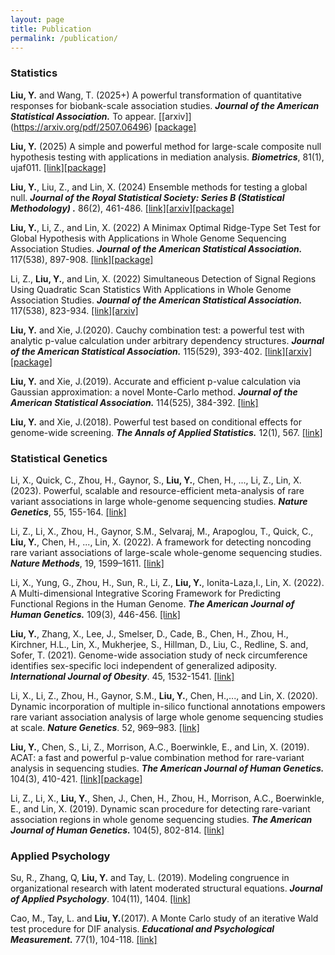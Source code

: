 ```yaml
---
layout: page
title: Publication
permalink: /publication/
---
```


### Statistics

**Liu, Y.** and Wang, T. (2025+) A powerful transformation of quantitative responses for biobank-scale association studies. ***Journal of the American Statistical Association.*** To appear. [[arxiv]] (https://arxiv.org/pdf/2507.06496) [[package]](https://github.com/yaowuliu/LPT)

**Liu, Y.** (2025) A simple and powerful method for large-scale composite null hypothesis testing with applications in mediation analysis. ***Biometrics***, 81(1), ujaf011. [[link]](https://academic.oup.com/biomet/article-abstract/84/2/309/233889)[[package]](https://github.com/yaowuliu/DEI-compo)

**Liu, Y.**, Liu, Z., and Lin, X. (2024) Ensemble methods for testing a global null. ***Journal of the Royal Statistical Society: Series B (Statistical Methodology) .*** 86(2), 461-486. [[link]](https://doi.org/10.1093/jrsssb/qkad131)[[arxiv]](https://arxiv.org/abs/2310.10407)[[package]](https://github.com/yaowuliu/EnsembleTests)

**Liu, Y.**, Li, Z., and Lin, X. (2022) A Minimax Optimal Ridge-Type Set Test for Global Hypothesis with Applications in Whole Genome Sequencing Association Studies. ***Journal of the American Statistical Association.*** 117(538), 897-908. [[link]](https://www.tandfonline.com/doi/abs/10.1080/01621459.2020.1831926)[[package]](https://github.com/yaowuliu/MORST)

Li, Z., **Liu, Y.**, and Lin, X. (2022) Simultaneous Detection of Signal Regions Using Quadratic Scan Statistics With Applications in Whole Genome Association Studies. ***Journal of the American Statistical Association.*** 117(538), 823-934. [[link]](https://www.tandfonline.com/doi/abs/10.1080/01621459.2020.1822849)[[arxiv]](https://arxiv.org/abs/1710.05021)

**Liu, Y.** and Xie, J.(2020). Cauchy combination test: a powerful test with analytic p-value calculation under arbitrary dependency structures. ***Journal of the American Statistical Association.*** 115(529), 393-402. [[link]](https://amstat.tandfonline.com/doi/abs/10.1080/01621459.2018.1554485)[[arxiv]](https://arxiv.org/abs/1808.09011)[[package]](https://github.com/yaowuliu/ACAT)

**Liu, Y.** and Xie, J.(2019). Accurate and efficient p-value calculation via Gaussian approximation: a novel Monte-Carlo method. ***Journal of the American Statistical Association.*** 114(525), 384-392. [[link]](https://amstat.tandfonline.com/doi/abs/10.1080/01621459.2017.1407776)

**Liu, Y.** and Xie, J.(2018). Powerful test based on conditional effects for genome-wide screening. ***The Annals of Applied Statistics.*** 12(1), 567. [[link]](https://projecteuclid.org/euclid.aoas/1520564484)

### Statistical Genetics

Li, X., Quick, C., Zhou, H., Gaynor, S., **Liu, Y.**, Chen, H., ..., Li, Z., Lin, X. (2023). Powerful, scalable and resource-efficient meta-analysis of rare variant associations in large whole-genome sequencing studies. ***Nature Genetics***, 55, 155-164. [[link]](https://www.nature.com/articles/s41588-022-01225-6)

Li, Z., Li, X., Zhou, H., Gaynor, S.M., Selvaraj, M., Arapoglou, T., Quick, C., **Liu, Y.**, Chen, H., ..., Lin, X. (2022). A framework for detecting noncoding rare variant associations of large-scale whole-genome sequencing studies. ***Nature Methods***, 19, 1599–1611. [[link]](https://www.nature.com/articles/s41592-022-01640-x)

Li, X., Yung, G., Zhou, H., Sun, R., Li, Z., **Liu, Y.**, Ionita-Laza,I., Lin, X. (2022). A Multi-dimensional Integrative Scoring Framework for Predicting Functional Regions in the Human Genome. ***The American Journal of Human Genetics.*** 109(3), 446-456. [[link]](https://www.sciencedirect.com/science/article/abs/pii/S0002929722000489)

**Liu, Y.**, Zhang, X., Lee, J., Smelser, D., Cade, B., Chen, H., Zhou, H., Kirchner, H.L., Lin, X., Mukherjee, S., Hillman, D., Liu, C., Redline, S. and, Sofer, T. (2021). Genome-wide association study of neck circumference identifies sex-specific loci independent of generalized adiposity. ***International Journal of Obesity***. 45, 1532-1541. [[link]](https://www.nature.com/articles/s41366-021-00817-2)

Li, X., Li, Z., Zhou, H., Gaynor, S.M., **Liu, Y.**, Chen, H.,..., and Lin, X. (2020). Dynamic incorporation of multiple in-silico functional annotations empowers rare variant association analysis of large whole genome sequencing studies at scale. ***Nature Genetics***. 52, 969–983. [[link]](https://www.nature.com/articles/s41588-020-0676-4)

**Liu, Y.**, Chen, S., Li, Z., Morrison, A.C., Boerwinkle, E., and Lin, X. (2019). ACAT: a fast and powerful p-value combination method for rare-variant analysis in sequencing studies. ***The American Journal of Human Genetics.*** 104(3), 410-421. [[link]](https://www.sciencedirect.com/science/article/pii/S0002929719300023)[[package]](https://github.com/yaowuliu/ACAT)

Li, Z., Li, X., **Liu, Y.**, Shen, J., Chen, H., Zhou, H., Morrison, A.C., Boerwinkle, E., and Lin, X. (2019). Dynamic scan procedure for detecting rare-variant association regions in whole genome sequencing studies. ***The American Journal of Human Genetics.*** 104(5), 802-814. [[link]](https://www.sciencedirect.com/science/article/pii/S0002929719300989)

### Applied Psychology

Su, R., Zhang, Q, **Liu, Y.** and Tay, L. (2019). Modeling congruence in organizational research with latent moderated structural equations. ***Journal of Applied Psychology***. 104(11), 1404. [[link]](https://psycnet.apa.org/record/2019-23601-001)

Cao, M., Tay, L. and **Liu, Y.**(2017). A Monte Carlo study of an iterative Wald test procedure for DIF analysis. ***Educational and Psychological Measurement.*** 77(1), 104-118. [[link]](https://journals.sagepub.com/doi/abs/10.1177/0013164416637104)









